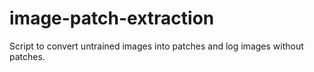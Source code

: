# image-patch-extraction
Script to convert untrained images into patches and log images without patches.
